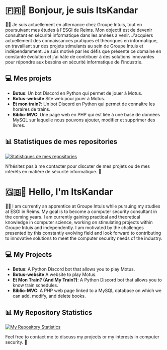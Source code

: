# 🇫🇷👋 Bonjour, je suis ItsKandar

👨‍💻 Je suis actuellement en alternance chez Groupe Intuis, tout en poursuivant mes études à l'ESGI de Reims. Mon objectif est de devenir consultant en sécurité informatique dans les années à venir. J'acquiers actuellement des connaissances pratiques et théoriques en informatique, en travaillant sur des projets stimulants au sein de Groupe Intuis et indépendamment. Je suis motivé par les défis que présente ce domaine en constante évolution et j'ai hâte de contribuer à des solutions innovantes pour répondre aux besoins en sécurité informatique de l'industrie.

## 💻 Mes projets

- **Botus**: Un bot Discord en Python qui permet de jouer à Motus.
- **Botus-website** Site web pour jouer à Motus.
- **Et mon train?**: Un bot Discord en Python qui permet de connaître les horaires de trains.
- **Biblio-MVC**: Une page web en PHP qui est liée à une base de données MySQL sur laquelle nous pouvons ajouter, modifier et supprimer des livres.

## 📊 Statistiques de mes repositories

[![Statistiques de mes repositories](https://github-readme-stats.vercel.app/api/top-langs/?username=ItsKandar&layout=compact)](https://github.com/ItsKandar)

N'hésitez pas à me contacter pour discuter de mes projets ou de mes intérêts en matière de sécurité informatique. 📧

# 🇬🇧👋 Hello, I'm ItsKandar

👨‍💻 I am currently an apprentice at Groupe Intuis while pursuing my studies at ESGI in Reims. My goal is to become a computer security consultant in the coming years. I am currently gaining practical and theoretical knowledge in computer science, working on stimulating projects within Groupe Intuis and independently. I am motivated by the challenges presented by this constantly evolving field and look forward to contributing to innovative solutions to meet the computer security needs of the industry.

## 💻 My Projects

- **Botus**: A Python Discord bot that allows you to play Motus.
- **Botus-website** A website to play Motus.
- **Et Mon Train? (And My Train?)**: A Python Discord bot that allows you to know train schedules.
- **Biblio-MVC**: A PHP web page linked to a MySQL database on which we can add, modify, and delete books.

## 📊 My Repository Statistics

[![My Repository Statistics](https://github-readme-stats.vercel.app/api/top-langs/?username=ItsKandar&layout=compact)](https://github.com/ItsKandar)

Feel free to contact me to discuss my projects or my interests in computer security. 📧
